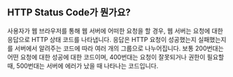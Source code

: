 ## HTTP Status Code가 뭔가요?

사용자가 웹 브라우저를 통해 웹 서버에 어떠한 요청을 할 경우, 웹 서버는 요청에 대한 응답으로 HTTP 상태 코드를 나타냅니다. 응답은 HTTP 요청이 성공했는지 실패했는지를 서버에서 알려주는 코드에 따라 여러 개의 그룹으로 나누어집니다. 보통 200번대는 어떤 요청에 대한 성공에 대한 코드이며, 400번대는 요청이 잘못되거나 권한이 필요할 때, 500번대는 서버에 에러가 났을 때 나타나는 코드입니다.

